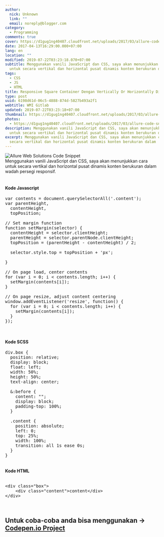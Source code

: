 ```yaml
---
author:
  nick: Unknown
  link: ""
  email: noreply@blogger.com
category:
  - Programming
comments: true
cover: https://d1gug1ng40407.cloudfront.net/uploads/2017/03/allure-code-snippet.jpg
date: 2017-04-13T16:29:00.000+07:00
lang: en
location: ""
modified: 2019-07-22T03:23:18.070+07:00
subtitle: Menggunakan vanili JavaScript dan CSS, saya akan menunjukkan cara
  untuk secara vertikal dan horizontal pusat dinamis konten berukuran dalam
tags:
  - CSS
  - JS
  - HTML
title: Responsive Square Container Dengan Vertically Or Horizontally Ditengah Content
type: post
uuid: 6198d61d-06c5-4888-874d-5827b493a2f1
webtitle: WMI Gitlab
updated: 2019-07-22T03:23:18+07:00
thumbnail: https://d1gug1ng40407.cloudfront.net/uploads/2017/03/allure-code-snippet.jpg
photos:
  - https://d1gug1ng40407.cloudfront.net/uploads/2017/03/allure-code-snippet.jpg
description: Menggunakan vanili JavaScript dan CSS, saya akan menunjukkan cara
  untuk secara vertikal dan horizontal pusat dinamis konten berukuran dalam
excerpt: Menggunakan vanili JavaScript dan CSS, saya akan menunjukkan cara untuk
  secara vertikal dan horizontal pusat dinamis konten berukuran dalam
---
```


<div dir="ltr" style="text-align: left;" trbidi="on"><img alt="Allure Web Solutions Code Snippet" class="attachment-full size-full wp-post-image" sizes="(max-width: 800px) 100vw, 800px" src="https://d1gug1ng40407.cloudfront.net/uploads/2017/03/allure-code-snippet.jpg" srcset="https://d1gug1ng40407.cloudfront.net/uploads/2017/03/allure-code-snippet.jpg 800w, https://d1gug1ng40407.cloudfront.net/uploads/2017/03/allure-code-snippet-300x113.jpg 300w, https://d1gug1ng40407.cloudfront.net/uploads/2017/03/allure-code-snippet-768x288.jpg 768w" title="code snippet"><br><div>Menggunakan vanili JavaScript dan CSS, saya akan menunjukkan cara untuk secara vertikal dan horizontal pusat dinamis konten berukuran dalam wadah persegi responsif.<br><br><h4 style="text-align: left;">Kode Javascript</h4><div><pre>var contents = document.querySelectorAll('.content');<br>var parentHeight,<br>  contentHeight,<br>  topPosition;<br><br>// Set margin function<br>function setMargin(selector) {<br>  contentHeight = selector.clientHeight;<br>  parentHeight = selector.parentNode.clientHeight;<br>  topPosition = (parentHeight - contentHeight) / 2;<br><br>  selector.style.top = topPosition + 'px';<br><br>}<br><br>// On page load, center contents<br>for (var i = 0; i &lt; contents.length; i++) {<br>  setMargin(contents[i]);<br>}<br><br>// On page resize, adjust content centering<br>window.addEventListener('resize', function() {<br>  for (var i = 0; i &lt; contents.length; i++) {<br>    setMargin(contents[i]);<br>  }<br>});</pre><br></div><h4 style="text-align: left;">Kode SCSS</h4></div><div><pre>div.box {<br>  position: relative;<br>  display: block;<br>  float: left;<br>  width: 50%;<br>  height: 50%;<br>  text-align: center;<br>  <br>  &amp;:before {<br>    content: "";<br>    display: block;<br>    padding-top: 100%;<br>  }<br>  <br>  .content {<br>    position: absolute;<br>    left: 0;<br>    top: 25%;<br>    width: 100%;<br>    transition: all 1s ease 0s;<br>  }<br>}</pre><pre></pre><h4 style="text-align: left;">Kode HTML</h4><pre></pre><pre>&lt;div class="box"&gt;<br>    &lt;div class="content"&gt;content&lt;/div&gt;<br>&lt;/div&gt;</pre><br><h2>Untuk coba-coba anda bisa menggunakan -&gt; <a alt="Codepen.io demo" href="http://codepen.io/allurewebsolutions/pen/bqQgEr/" title="Codepen.io Demo" rel="noopener noreferer nofollow">Codepen.io Project </a></h2></div></div>